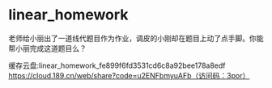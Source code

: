 
# linear_homework

老师给小丽出了一道线代题目作为作业，调皮的小刚却在题目上动了点手脚。你能帮小丽完成这道题目么？

缓存云盘:linear_homework_fe899f6fd3531cd6c8a92bee178a8edf  
https://cloud.189.cn/web/share?code=u2ENFbmyuAFb（访问码：3por）
